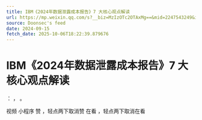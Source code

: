 ```yaml
---
title: IBM《2024年数据泄露成本报告》7 大核心观点解读
url: https://mp.weixin.qq.com/s?__biz=MzIzOTc2OTAxMg==&mid=2247543249&idx=2&sn=842541c54cd4a6cca39cb660e4fc73f5
source: Doonsec's feed
date: 2024-09-15
fetch_date: 2025-10-06T18:22:39.879676
---
```


# IBM《2024年数据泄露成本报告》7 大核心观点解读

：
，
。

视频
小程序
赞
，轻点两下取消赞
在看
，轻点两下取消在看